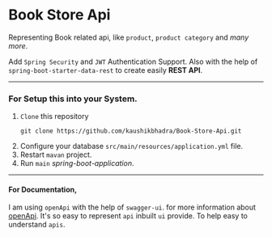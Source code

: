 # Book Store Api

Representing Book related api, like `product`,
`product category` and _many more_.

Add `Spring Security` and `JWT` Authentication Support.
Also with the help of `spring-boot-starter-data-rest`
to create easily **REST API**.

---
### For Setup this into your System.

1. `Clone` this repository
    ````
   git clone https://github.com/kaushikbhadra/Book-Store-Api.git
    ````
2. Configure your database `src/main/resources/application.yml` file.
3. Restart `mavan` project.
4. Run `main` _spring-boot-application_.

---
#### For Documentation,
I am using `openApi` with the help of 
`swagger-ui`.
for more information about [openApi](https://springdoc.org/v2/).
It's so easy to represent `api` inbuilt `ui` provide.
To help easy to understand `apis`.
